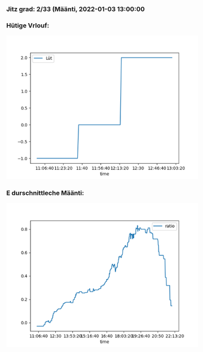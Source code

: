 ### Jitz grad: 2/33 (Määnti, 2022-01-03 13:00:00

### Hütige Vrlouf:
![Graph](Today.png)

### E durschnittleche Määnti:
![Graph](Määnti.png)